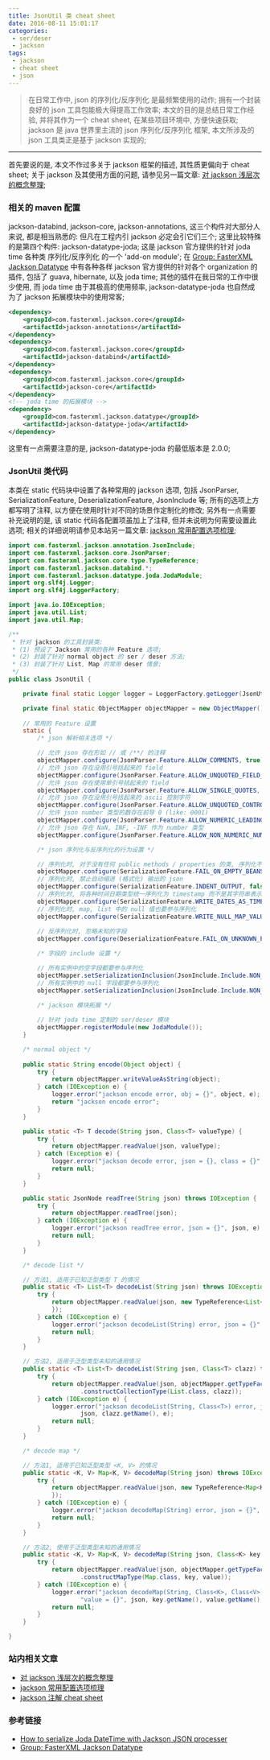 ```yaml
---
title: JsonUtil 类 cheat sheet
date: 2016-08-11 15:01:17
categories:
 - ser/deser
 - jackson
tags:
 - jackson
 - cheat sheet
 - json
---
```


> 在日常工作中, json 的序列化/反序列化 是最频繁使用的动作; 拥有一个封装良好的 json 工具包能极大得提高工作效率;
本文的目的是总结日常工作经验, 并将其作为一个 cheat sheet, 在某些项目环境中, 方便快速获取;
jackson 是 java 世界里主流的 json 序列化/反序列化 框架, 本文所涉及的 json 工具类正是基于 jackson 实现的;

<!--more-->

------

首先要说的是, 本文不作过多关于 jackson 框架的描述, 其性质更偏向于 cheat sheet; 关于 jackson 及其使用方面的问题, 请参见另一篇文章: [对 jackson 浅层次的概念整理]();

### **相关的 maven 配置**
jackson-databind, jackson-core, jackson-annotations, 这三个构件对大部分人来说, 都是相当熟悉的: 但凡在工程内引 jackson 必定会引它们三个;
这里比较特殊的是第四个构件: jackson-datatype-joda; 这是 jackson 官方提供的针对 joda time 各种类 序列化/反序列化 的一个 'add-on module';
在 [Group: FasterXML Jackson Datatype](http://mvnrepository.com/artifact/com.fasterxml.jackson.datatype) 中有各种各样 jackson 官方提供的针对各个 organization 的插件, 包括了 guava, hibernate, 以及 joda time; 其他的插件在我日常的工作中很少使用, 而 joda time 由于其极高的使用频率, jackson-datatype-joda 也自然成为了 jackson 拓展模块中的使用常客;
``` xml
<dependency>
    <groupId>com.fasterxml.jackson.core</groupId>
    <artifactId>jackson-annotations</artifactId>
</dependency>
<dependency>
    <groupId>com.fasterxml.jackson.core</groupId>
    <artifactId>jackson-databind</artifactId>
</dependency>
<dependency>
    <groupId>com.fasterxml.jackson.core</groupId>
    <artifactId>jackson-core</artifactId>
</dependency>
<!-- joda time 的拓展模块 -->
<dependency>
    <groupId>com.fasterxml.jackson.datatype</groupId>
    <artifactId>jackson-datatype-joda</artifactId>
</dependency>
```
这里有一点需要注意的是, jackson-datatype-joda 的最低版本是 2.0.0;

### **JsonUtil 类代码**
本类在 static 代码块中设置了各种常用的 jackson 选项, 包括 JsonParser, SerializationFeature, DeserializationFeature, JsonInclude 等; 所有的选项上方都写明了注释, 以方便在使用时针对不同的场景作定制化的修改;
另外有一点需要补充说明的是, 该 static 代码各配置项虽加上了注释, 但并未说明为何需要设置此选项; 相关的详细说明请参见本站另一篇文章: [jackson 常用配置选项梳理](http://zshell.cc/2017/01/21/ser_deser-jackson--jackson_常用配置选项梳理);
``` java
import com.fasterxml.jackson.annotation.JsonInclude;
import com.fasterxml.jackson.core.JsonParser;
import com.fasterxml.jackson.core.type.TypeReference;
import com.fasterxml.jackson.databind.*;
import com.fasterxml.jackson.datatype.joda.JodaModule;
import org.slf4j.Logger;
import org.slf4j.LoggerFactory;

import java.io.IOException;
import java.util.List;
import java.util.Map;

/**
 * 针对 jackson 的工具封装类:
 * (1) 预设了 Jackson 常用的各种 Feature 选项;
 * (2) 封装了针对 normal object 的 ser / deser 方法;
 * (3) 封装了针对 List, Map 的常用 deser 情景;
 */
public class JsonUtil {

    private final static Logger logger = LoggerFactory.getLogger(JsonUtil.class);

    private final static ObjectMapper objectMapper = new ObjectMapper();
    
    // 常用的 Feature 设置
    static {
        /* json 解析相关选项 */

        // 允许 json 存在形如 // 或 /**/ 的注释
        objectMapper.configure(JsonParser.Feature.ALLOW_COMMENTS, true);
        // 允许 json 存在没用引号括起来的 field
        objectMapper.configure(JsonParser.Feature.ALLOW_UNQUOTED_FIELD_NAMES, true);
        // 允许 json 存在使用单引号括起来的 field
        objectMapper.configure(JsonParser.Feature.ALLOW_SINGLE_QUOTES, true);
        // 允许 json 存在没用引号括起来的 ascii 控制字符
        objectMapper.configure(JsonParser.Feature.ALLOW_UNQUOTED_CONTROL_CHARS, true);
        // 允许 json number 类型的数存在前导 0 (like: 0001)
        objectMapper.configure(JsonParser.Feature.ALLOW_NUMERIC_LEADING_ZEROS, true);
        // 允许 json 存在 NaN, INF, -INF 作为 number 类型
        objectMapper.configure(JsonParser.Feature.ALLOW_NON_NUMERIC_NUMBERS, true);

        /* json 序列化与反序列化的行为设置 */

        // 序列化时, 对于没有任何 public methods / properties 的类, 序列化不报错
        objectMapper.configure(SerializationFeature.FAIL_ON_EMPTY_BEANS, false);
        // 序列化时, 禁止自动缩进 (格式化) 输出的 json
        objectMapper.configure(SerializationFeature.INDENT_OUTPUT, false);
        // 序列化时, 将各种时间日期类型统一序列化为 timestamp 而不是其字符串表示
        objectMapper.configure(SerializationFeature.WRITE_DATES_AS_TIMESTAMPS, true);
        // 序列化时, map, list 中的 null 值也要参与序列化
        objectMapper.configure(SerializationFeature.WRITE_NULL_MAP_VALUES, true);
        
        // 反序列化时, 忽略未知的字段
        objectMapper.configure(DeserializationFeature.FAIL_ON_UNKNOWN_PROPERTIES, false);

        /* 字段的 include 设置 */

        // 所有实例中的空字段都要参与序列化
        objectMapper.setSerializationInclusion(JsonInclude.Include.NON_EMPTY);
        // 所有实例中的 null 字段都要参与序列化
        objectMapper.setSerializationInclusion(JsonInclude.Include.NON_NULL);

        /* jackson 模块拓展 */
        
        // 针对 joda time 定制的 ser/deser 模块
        objectMapper.registerModule(new JodaModule());
    }

    /* normal object */
    
    public static String encode(Object object) {
        try {
            return objectMapper.writeValueAsString(object);
        } catch (IOException e) {
            logger.error("jackson encode error, obj = {}", object, e);
            return "jackson encode error";
        }
    }

    public static <T> T decode(String json, Class<T> valueType) {
        try {
            return objectMapper.readValue(json, valueType);
        } catch (Exception e) {
            logger.error("jackson decode error, json = {}, class = {}", json, valueType.getName(), e);
            return null;
        }
    }

    public static JsonNode readTree(String json) throws IOException {
        try {
            return objectMapper.readTree(json);
        } catch (IOException e) {
            logger.error("jackson readTree error, json = {}", json, e);
            return null;
        }
    }

    /* decode list */

    // 方法1, 适用于已知泛型类型 T 的情况
    public static <T> List<T> decodeList(String json) throws IOException {
        try {
            return objectMapper.readValue(json, new TypeReference<List<T>>() {
            });
        } catch (IOException e) {
            logger.error("jackson decodeList(String) error, json = {}", json, e);
            return null;
        }
    }

    // 方法2, 适用于泛型类型未知的通用情况
    public static <T> List<T> decodeList(String json, Class<T> clazz) throws IOException {
        try {
            return objectMapper.readValue(json, objectMapper.getTypeFactory()
                    .constructCollectionType(List.class, clazz));
        } catch (IOException e) {
            logger.error("jackson decodeList(String, Class<T>) error, json = {}, class = {}",
                    json, clazz.getName(), e);
            return null;
        }
    }

    /* decode map */

    // 方法1, 适用于已知泛型类型 <K, V> 的情况
    public static <K, V> Map<K, V> decodeMap(String json) throws IOException {
        try {
            return objectMapper.readValue(json, new TypeReference<Map<K, V>>() {
            });
        } catch (IOException e) {
            logger.error("jackson decodeMap(String) error, json = {}", json, e);
            return null;
        }
    }

    // 方法2, 使用于泛型类型未知的通用情况
    public static <K, V> Map<K, V> decodeMap(String json, Class<K> key, Class<V> value) throws IOException {
        try {
            return objectMapper.readValue(json, objectMapper.getTypeFactory()
                    .constructMapType(Map.class, key, value));
        } catch (IOException e) {
            logger.error("jackson decodeMap(String, Class<K>, Class<V>) error, json = {}, key = {}, " +
                    "value = {}", json, key.getName(), value.getName(), e);
            return null;
        }
    }

}
```

### **站内相关文章**
- [对 jackson 浅层次的概念整理]()
- [jackson 常用配置选项梳理](http://zshell.cc/2017/01/21/ser_deser-jackson--jackson_常用配置选项梳理)
- [jackson 注解 cheat sheet](http://zshell.cc/2017/02/15/ser_deser-jackson--jackson注解cheat_sheet)

### **参考链接**
- [How to serialize Joda DateTime with Jackson JSON processer](https://stackoverflow.com/questions/3269459/how-to-serialize-joda-datetime-with-jackson-json-processer)
- [Group: FasterXML Jackson Datatype](http://mvnrepository.com/artifact/com.fasterxml.jackson.datatype)

